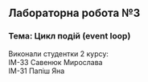 ## Лабораторна робота №3
### Тема: Цикл подій (event loop)

Виконали студентки 2 курсу:  
ІМ-33 Савенюк Мирослава  
ІМ-31 Папіш Яна